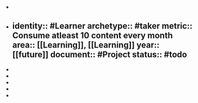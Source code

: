 -
- identity:: #Learner 
  archetype:: #taker
  metric:: Consume atleast 10 content every month 
  area:: [[Learning]], [[Learning]] 
  year:: [[future]]
  document:: #Project
  status:: #todo
	-
-
-
-
-
-